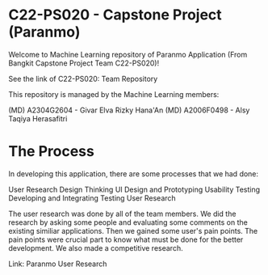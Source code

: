 # C22-PS020 - Capstone Project (Paranmo)
Welcome to Machine Learning repository of Paranmo Application (From Bangkit Capstone Project Team C22-PS020)!

See the link of C22-PS020: Team Repository

This repository is managed by the Machine Learning members:

(MD) A2304G2604 - Givar Elva Rizky Hana'An
(MD) A2006F0498 - Alsy Taqiya Herasafitri

# The Process
In developing this application, there are some processes that we had done:

User Research
Design Thinking
UI Design and Prototyping
Usability Testing
Developing and Integrating
Testing
User Research

The user research was done by all of the team members. We did the research by asking some people and evaluating some comments on the existing similiar applications. Then we gained some user's pain points. The pain points were crucial part to know what must be done for the better development. We also made a competitive research.

Link: Paranmo User Research
